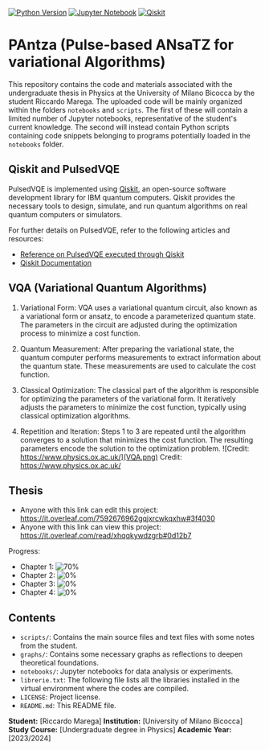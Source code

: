 [![Python Version](https://img.shields.io/badge/Python-3-blue)](https://www.python.org/)
[![Jupyter Notebook](https://img.shields.io/badge/Jupyter-Notebook-orange)](https://jupyter.org/)
[![Qiskit](https://img.shields.io/badge/Qiskit-0.45.1-blue.svg?style=flat-square&logo=qiskit&logoColor=white)](https://www.ibm.com/quantum/qiskit)


# PAntza (Pulse-based ANsaTZ for variational Algorithms)

This repository contains the code and materials associated with the undergraduate thesis in Physics at the University of Milano Bicocca by the student Riccardo Marega. The uploaded code will be mainly organized within the folders `notebooks` and `scripts`. The first of these will contain a limited number of Jupyter notebooks, representative of the student's current knowledge. The second will instead contain Python scripts containing code snippets belonging to programs potentially loaded in the `notebooks` folder.

## Qiskit and PulsedVQE

PulsedVQE is implemented using [Qiskit](https://qiskit.org/), an open-source software development library for IBM quantum computers. Qiskit provides the necessary tools to design, simulate, and run quantum algorithms on real quantum computers or simulators.

For further details on PulsedVQE, refer to the following articles and resources:
- [Reference on PulsedVQE executed through Qiskit](https://medium.com/qiskit/enhance-variational-quantum-algorithms-with-qiskit-pulse-and-qiskit-dynamics-768249daf8dd)
- [Qiskit Documentation](https://qiskit.org/documentation/)

## VQA (Variational Quantum Algorithms)

1. Variational Form: VQA uses a variational quantum circuit, also known as a variational form or ansatz, to encode a parameterized quantum state. The parameters in the circuit are adjusted during the optimization process to minimize a cost function.

2. Quantum Measurement: After preparing the variational state, the quantum computer performs measurements to extract information about the quantum state. These measurements are used to calculate the cost function.

3. Classical Optimization: The classical part of the algorithm is responsible for optimizing the parameters of the variational form. It iteratively adjusts the parameters to minimize the cost function, typically using classical optimization algorithms.

4. Repetition and Iteration: Steps 1 to 3 are repeated until the algorithm converges to a solution that minimizes the cost function. The resulting parameters encode the solution to the optimization problem.
![Credit: https://www.physics.ox.ac.uk/](VQA.png)
Credit: https://www.physics.ox.ac.uk/

## Thesis

- Anyone with this link can edit this project: https://it.overleaf.com/7592676962gqjxrcwkqxhw#3f4030
- Anyone with this link can view this project: https://it.overleaf.com/read/xhqqkywdzgrb#0d12b7

Progress:
- Chapter 1: ![70%](https://progress-bar.dev/71)
- Chapter 2: ![0%](https://progress-bar.dev/4)
- Chapter 3: ![0%](https://progress-bar.dev/0)
- Chapter 4: ![0%](https://progress-bar.dev/0)

## Contents

- `scripts/`: Contains the main source files and text files with some notes from the student.
- `graphs/`: Contains some necessary graphs as reflections to deepen theoretical foundations.
- `notebooks/`: Jupyter notebooks for data analysis or experiments.
- `librerie.txt`: The following file lists all the libraries installed in the virtual environment where the codes are compiled.
- `LICENSE`: Project license.
- `README.md`: This README file.

**Student:** [Riccardo Marega]
**Institution:** [University of Milano Bicocca]
**Study Course:** [Undergraduate degree in Physics]
**Academic Year:** [2023/2024]

  
